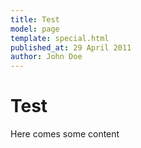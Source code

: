 ```yaml
---
title: Test
model: page
template: special.html
published_at: 29 April 2011
author: John Doe
---
```


# Test

Here comes some content
